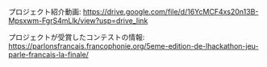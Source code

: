 プロジェクト紹介動画: https://drive.google.com/file/d/16YcMCF4xs20n13B-Mpsxwm-FgrS4mLlk/view?usp=drive_link

プロジェクトが受賞したコンテストの情報: https://parlonsfrancais.francophonie.org/5eme-edition-de-lhackathon-jeu-parle-francais-la-finale/
